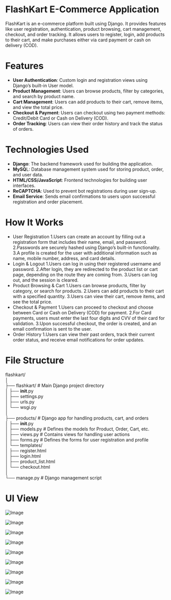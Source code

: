 # FlashKart E-Commerce Application

FlashKart is an e-commerce platform built using Django. It provides features like user registration, authentication, product browsing, cart management, checkout, and order tracking. It allows users to register, login, add products to their cart, and make purchases either via card payment or cash on delivery (COD).

# Features

-  **User Authentication**: Custom login and registration views using Django’s built-in User model.
-  **Product Management**: Users can browse products, filter by categories, and search by product name.
-  **Cart Management**: Users can add products to their cart, remove items, and view the total price.
-  **Checkout & Payment**: Users can checkout using two payment methods: Credit/Debit Card or Cash on Delivery (COD).
-  **Order Tracking**: Users can view their order history and track the status of orders.

# Technologies Used
-  **Django**: The backend framework used for building the application.
-  **MySQ**L: Database management system used for storing product, order, and user data.
-  **HTML/CSS/JavaScript**: Frontend technologies for building user interfaces.
-  **ReCAPTCHA**: Used to prevent bot registrations during user sign-up.
-  **Email Service**: Sends email confirmations to users upon successful registration and order placement.

# How It Works

-  User Registration
      1.Users can create an account by filling out a registration form that includes their name, email, and password.
      2.Passwords are securely hashed using Django’s built-in functionality.
      3.A profile is created for the user with additional information such as name, mobile number, address, and card details.
-  Login & Logout
      1.Users can log in using their registered username and password.
      2.After login, they are redirected to the product list or cart page, depending on the route they are coming from.
      3.Users can log out, and the session is cleared.
-  Product Browsing & Cart
      1.Users can browse products, filter by category, or search for products.
      2.Users can add products to their cart with a specified quantity.
      3.Users can view their cart, remove items, and see the total price.
-  Checkout & Payment
      1.Users can proceed to checkout and choose between Card or Cash on Delivery (COD) for payment.
      2.For Card payments, users must enter the last four digits and CVV of their card for validation.
      3.Upon successful checkout, the order is created, and an email confirmation is sent to the user.
-  Order History
      1.Users can view their past orders, track their current order status, and receive email notifications for order updates.

# File Structure

flashkart/  <br>
│  <br>
├── flashkart/           # Main Django project directory  <br>
│   ├── __init__.py  <br>
│   ├── settings.py  <br>
│   ├── urls.py  <br>
│   └── wsgi.py  <br>
│  <br>
├── products/            # Django app for handling products, cart, and orders <br>
│   ├── __init__.py <br>
│   ├── models.py        # Defines the models for Product, Order, Cart, etc. <br>
│   ├── views.py         # Contains views for handling user actions <br>
│   ├── forms.py         # Defines the forms for user registration and profile <br>
│   └── templates/ <br>
│       ├── register.html <br>
│       ├── login.html <br>
│       ├── product_list.html <br>
│       └── checkout.html <br>
│ <br>
└── manage.py            # Django management script <br>

# UI View
![Image](https://github.com/user-attachments/assets/f558bf55-51d3-416d-9780-1fb3608d6c95)  <br>

![Image](https://github.com/user-attachments/assets/a1a6dd82-5783-4f99-9886-49dfcbe1134c)  <br>

![Image](https://github.com/user-attachments/assets/24954804-ce08-4c6e-9f28-6404a1db39ac) <br>

![Image](https://github.com/user-attachments/assets/238ab461-5531-4e47-8839-fbbe80bdf020) <br>

![Image](https://github.com/user-attachments/assets/e71d23c5-28fc-4c64-ade4-a9ed7690e056) <br>

![Image](https://github.com/user-attachments/assets/4762b4d3-5cac-44da-8df7-1c58daba382c) <br>

![Image](https://github.com/user-attachments/assets/5da0dca1-d6d7-4d2d-9739-033ab2f0b580) <br>

![Image](https://github.com/user-attachments/assets/984cb15a-22a4-4dd8-9472-59f425a0445a) <br>

![Image](https://github.com/user-attachments/assets/1a6fa12f-a852-42d0-9d63-23df873d1eb8) <br>
